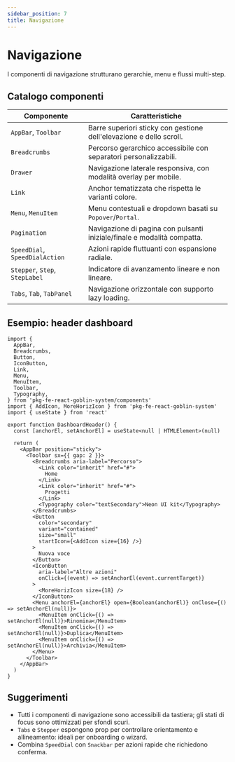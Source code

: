 ```yaml
---
sidebar_position: 7
title: Navigazione
---
```


# Navigazione

I componenti di navigazione strutturano gerarchie, menu e flussi multi-step.

## Catalogo componenti

| Componente | Caratteristiche |
| --- | --- |
| `AppBar`, `Toolbar` | Barre superiori sticky con gestione dell'elevazione e dello scroll. |
| `Breadcrumbs` | Percorso gerarchico accessibile con separatori personalizzabili. |
| `Drawer` | Navigazione laterale responsiva, con modalità overlay per mobile. |
| `Link` | Anchor tematizzata che rispetta le varianti colore. |
| `Menu`, `MenuItem` | Menu contestuali e dropdown basati su `Popover`/`Portal`. |
| `Pagination` | Navigazione di pagina con pulsanti iniziale/finale e modalità compatta. |
| `SpeedDial`, `SpeedDialAction` | Azioni rapide fluttuanti con espansione radiale. |
| `Stepper`, `Step`, `StepLabel` | Indicatore di avanzamento lineare e non lineare. |
| `Tabs`, `Tab`, `TabPanel` | Navigazione orizzontale con supporto lazy loading. |

## Esempio: header dashboard

```tsx
import {
  AppBar,
  Breadcrumbs,
  Button,
  IconButton,
  Link,
  Menu,
  MenuItem,
  Toolbar,
  Typography,
} from 'pkg-fe-react-goblin-system/components'
import { AddIcon, MoreHorizIcon } from 'pkg-fe-react-goblin-system'
import { useState } from 'react'

export function DashboardHeader() {
  const [anchorEl, setAnchorEl] = useState<null | HTMLElement>(null)

  return (
    <AppBar position="sticky">
      <Toolbar sx={{ gap: 2 }}>
        <Breadcrumbs aria-label="Percorso">
          <Link color="inherit" href="#">
            Home
          </Link>
          <Link color="inherit" href="#">
            Progetti
          </Link>
          <Typography color="textSecondary">Neon UI kit</Typography>
        </Breadcrumbs>
        <Button
          color="secondary"
          variant="contained"
          size="small"
          startIcon={<AddIcon size={16} />}
        >
          Nuova voce
        </Button>
        <IconButton
          aria-label="Altre azioni"
          onClick={(event) => setAnchorEl(event.currentTarget)}
        >
          <MoreHorizIcon size={18} />
        </IconButton>
        <Menu anchorEl={anchorEl} open={Boolean(anchorEl)} onClose={() => setAnchorEl(null)}>
          <MenuItem onClick={() => setAnchorEl(null)}>Rinomina</MenuItem>
          <MenuItem onClick={() => setAnchorEl(null)}>Duplica</MenuItem>
          <MenuItem onClick={() => setAnchorEl(null)}>Archivia</MenuItem>
        </Menu>
      </Toolbar>
    </AppBar>
  )
}
```

## Suggerimenti

- Tutti i componenti di navigazione sono accessibili da tastiera; gli stati di focus sono ottimizzati per sfondi scuri.
- `Tabs` e `Stepper` espongono prop per controllare orientamento e allineamento: ideali per onboarding o wizard.
- Combina `SpeedDial` con `Snackbar` per azioni rapide che richiedono conferma.
